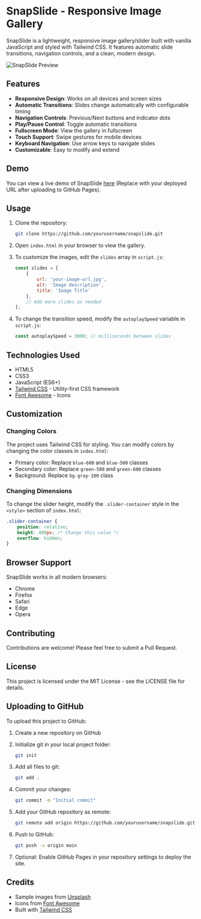 # SnapSlide - Responsive Image Gallery

SnapSlide is a lightweight, responsive image gallery/slider built with vanilla JavaScript and styled with Tailwind CSS. It features automatic slide transitions, navigation controls, and a clean, modern design.

![SnapSlide Preview](https://via.placeholder.com/800x400/3B82F6/FFFFFF?text=SnapSlide+Gallery)

## Features

- **Responsive Design**: Works on all devices and screen sizes
- **Automatic Transitions**: Slides change automatically with configurable timing
- **Navigation Controls**: Previous/Next buttons and indicator dots
- **Play/Pause Control**: Toggle automatic transitions
- **Fullscreen Mode**: View the gallery in fullscreen
- **Touch Support**: Swipe gestures for mobile devices
- **Keyboard Navigation**: Use arrow keys to navigate slides
- **Customizable**: Easy to modify and extend

## Demo

You can view a live demo of SnapSlide [here](#) (Replace with your deployed URL after uploading to GitHub Pages).

## Usage

1. Clone the repository:
   ```bash
   git clone https://github.com/yourusername/snapslide.git
   ```

2. Open `index.html` in your browser to view the gallery.

3. To customize the images, edit the `slides` array in `script.js`:
   ```javascript
   const slides = [
       {
           url: 'your-image-url.jpg',
           alt: 'Image description',
           title: 'Image Title'
       },
       // Add more slides as needed
   ];
   ```

4. To change the transition speed, modify the `autoplaySpeed` variable in `script.js`:
   ```javascript
   const autoplaySpeed = 3000; // milliseconds between slides
   ```

## Technologies Used

- HTML5
- CSS3
- JavaScript (ES6+)
- [Tailwind CSS](https://tailwindcss.com/) - Utility-first CSS framework
- [Font Awesome](https://fontawesome.com/) - Icons

## Customization

### Changing Colors

The project uses Tailwind CSS for styling. You can modify colors by changing the color classes in `index.html`:

- Primary color: Replace `blue-600` and `blue-500` classes
- Secondary color: Replace `green-500` and `green-600` classes
- Background: Replace `bg-gray-100` class

### Changing Dimensions

To change the slider height, modify the `.slider-container` style in the `<style>` section of `index.html`:

```css
.slider-container {
    position: relative;
    height: 400px; /* Change this value */
    overflow: hidden;
}
```

## Browser Support

SnapSlide works in all modern browsers:

- Chrome
- Firefox
- Safari
- Edge
- Opera

## Contributing

Contributions are welcome! Please feel free to submit a Pull Request.

## License

This project is licensed under the MIT License - see the LICENSE file for details.

## Uploading to GitHub

To upload this project to GitHub:

1. Create a new repository on GitHub
2. Initialize git in your local project folder:
   ```bash
   git init
   ```

3. Add all files to git:
   ```bash
   git add .
   ```

4. Commit your changes:
   ```bash
   git commit -m "Initial commit"
   ```

5. Add your GitHub repository as remote:
   ```bash
   git remote add origin https://github.com/yourusername/snapslide.git
   ```

6. Push to GitHub:
   ```bash
   git push -u origin main
   ```

7. Optional: Enable GitHub Pages in your repository settings to deploy the site.

## Credits

- Sample images from [Unsplash](https://unsplash.com/)
- Icons from [Font Awesome](https://fontawesome.com/)
- Built with [Tailwind CSS](https://tailwindcss.com/) 